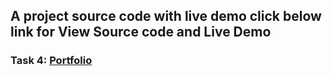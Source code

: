 ## A project source code with live demo click below link for View Source code and Live Demo
### Task 4: <a href="https://github.com/vipul5103/PRODIGY_WD_04l">Portfolio</a>

